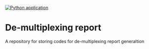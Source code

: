 [![Python application](https://github.com/imperial-genomics-facility/demultiplexing_report/actions/workflows/python-app.yml/badge.svg)](https://github.com/imperial-genomics-facility/demultiplexing_report/actions/workflows/python-app.yml)

# De-multiplexing report
A repository for storing codes for de-multiplexing report generaltion

